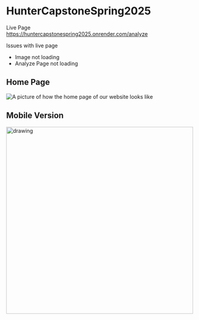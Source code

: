 # HunterCapstoneSpring2025

Live Page </br>
https://huntercapstonespring2025.onrender.com/analyze

Issues with live page
- Image not loading
- Analyze Page not loading

## Home Page
![A picture of how the home page of our website looks like](/sleepanalyzer/src/assets/home.gif)

<!-- ## Login Page
![A picture of how the home page of our website looks like](login.png) -->

## Mobile Version
<img src="/sleepanalyzer/src/assets/mobile.gif" alt="drawing" style="height:500px;"/>
